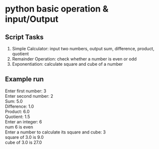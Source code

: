 # python basic operation & input/Output

## Script Tasks
1. Simple Calculator: input two numbers, output sum, difference, product, quotient
2. Remainder Operation: check whether a number is even or odd
3. Exponentiation: calculate square and cube of a number

## Example run
Enter first number: 3  
Enter second number: 2  
Sum: 5.0  
Difference: 1.0  
Product: 6.0  
Quotient: 1.5  
Enter an integer: 6  
num 6 is even  
Enter a number to calculate its square and cube: 3  
square of 3.0 is 9.0  
cube of 3.0 is 27.0  